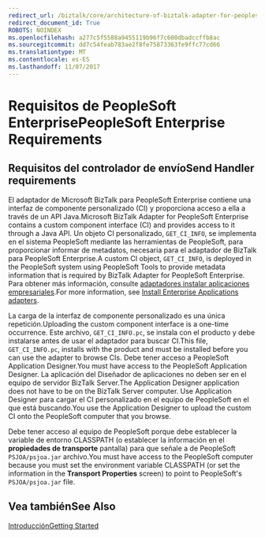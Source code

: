 ```yaml
---
redirect_url: /biztalk/core/architecture-of-biztalk-adapter-for-peoplesoft-enterprise/
redirect_document_id: True
ROBOTS: NOINDEX
ms.openlocfilehash: a277c5f5588a9455119b96f7c600dbadccffb8ac
ms.sourcegitcommit: dd7c54feab783ae2f8fe75873363fe9ffc77cd66
ms.translationtype: MT
ms.contentlocale: es-ES
ms.lasthandoff: 11/07/2017
---
```

# <a name="peoplesoft-enterprise-requirements"></a><span data-ttu-id="f7dc3-101">Requisitos de PeopleSoft Enterprise</span><span class="sxs-lookup"><span data-stu-id="f7dc3-101">PeopleSoft Enterprise Requirements</span></span>

## <a name="send-handler-requirements"></a><span data-ttu-id="f7dc3-102">Requisitos del controlador de envío</span><span class="sxs-lookup"><span data-stu-id="f7dc3-102">Send Handler requirements</span></span>  
 <span data-ttu-id="f7dc3-103">El adaptador de Microsoft BizTalk para PeopleSoft Enterprise contiene una interfaz de componente personalizado (CI) y proporciona acceso a ella a través de un API Java.</span><span class="sxs-lookup"><span data-stu-id="f7dc3-103">Microsoft BizTalk Adapter for PeopleSoft Enterprise contains a custom component interface (CI) and provides access to it through a Java API.</span></span> <span data-ttu-id="f7dc3-104">Un objeto CI personalizado, `GET_CI_INFO`, se implementa en el sistema PeopleSoft mediante las herramientas de PeopleSoft, para proporcionar informar de metadatos, necesaria para el adaptador de BizTalk para PeopleSoft Enterprise.</span><span class="sxs-lookup"><span data-stu-id="f7dc3-104">A custom CI object, `GET_CI_INFO`, is deployed in the PeopleSoft system using PeopleSoft Tools to provide metadata information that is required by BizTalk Adapter for PeopleSoft Enterprise.</span></span> <span data-ttu-id="f7dc3-105">Para obtener más información, consulte [adaptadores instalar aplicaciones empresariales](../adapters-and-accelerators/install-configure-biztalk-adapters-enterprise-applications.md).</span><span class="sxs-lookup"><span data-stu-id="f7dc3-105">For more information, see [Install Enterprise Applications adapters](../adapters-and-accelerators/install-configure-biztalk-adapters-enterprise-applications.md).</span></span>  
  
 <span data-ttu-id="f7dc3-106">La carga de la interfaz de componente personalizado es una única repetición.</span><span class="sxs-lookup"><span data-stu-id="f7dc3-106">Uploading the custom component interface is a one-time occurrence.</span></span> <span data-ttu-id="f7dc3-107">Este archivo, `GET_CI_INFO.pc`, se instala con el producto y debe instalarse antes de usar el adaptador para buscar CI.</span><span class="sxs-lookup"><span data-stu-id="f7dc3-107">This file, `GET_CI_INFO.pc`, installs with the product and must be installed before you can use the adapter to browse CIs.</span></span> <span data-ttu-id="f7dc3-108">Debe tener acceso a PeopleSoft Application Designer.</span><span class="sxs-lookup"><span data-stu-id="f7dc3-108">You must have access to the PeopleSoft Application Designer.</span></span> <span data-ttu-id="f7dc3-109">La aplicación del Diseñador de aplicaciones no deben ser en el equipo de servidor BizTalk Server.</span><span class="sxs-lookup"><span data-stu-id="f7dc3-109">The Application Designer application does not have to be on the BizTalk Server computer.</span></span> <span data-ttu-id="f7dc3-110">Use Application Designer para cargar el CI personalizado en el equipo de PeopleSoft en el que está buscando.</span><span class="sxs-lookup"><span data-stu-id="f7dc3-110">You use the Application Designer to upload the custom CI onto the PeopleSoft computer that you browse.</span></span>  
  
 <span data-ttu-id="f7dc3-111">Debe tener acceso al equipo de PeopleSoft porque debe establecer la variable de entorno CLASSPATH (o establecer la información en el **propiedades de transporte** pantalla) para que señale a de PeopleSoft `PSJOA/psjoa.jar` archivo.</span><span class="sxs-lookup"><span data-stu-id="f7dc3-111">You must have access to the PeopleSoft computer because you must set the environment variable CLASSPATH (or set the information in the **Transport Properties** screen) to point to PeopleSoft's `PSJOA/psjoa.jar` file.</span></span>  
  
## <a name="see-also"></a><span data-ttu-id="f7dc3-112">Vea también</span><span class="sxs-lookup"><span data-stu-id="f7dc3-112">See Also</span></span>  
 [<span data-ttu-id="f7dc3-113">Introducción</span><span class="sxs-lookup"><span data-stu-id="f7dc3-113">Getting Started</span></span>](../core/getting-started-with-biztalk-adapter-for-peoplesoft-enterprise.md)   
 